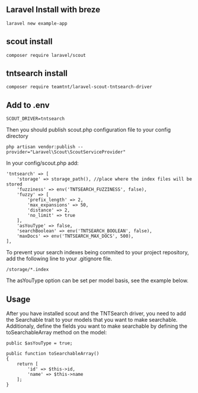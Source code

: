 ## Laravel Install with breze
    laravel new example-app
## scout install
    composer require laravel/scout
## tntsearch install 

    composer require teamtnt/laravel-scout-tntsearch-driver

## Add to .env
    SCOUT_DRIVER=tntsearch

Then you should publish scout.php configuration file to your config directory

    php artisan vendor:publish --provider="Laravel\Scout\ScoutServiceProvider"

In your config/scout.php add:

    'tntsearch' => [
        'storage' => storage_path(), //place where the index files will be stored
        'fuzziness' => env('TNTSEARCH_FUZZINESS', false),
        'fuzzy' => [
            'prefix_length' => 2,
            'max_expansions' => 50,
            'distance' => 2,
            'no_limit' => true
        ],
        'asYouType' => false,
        'searchBoolean' => env('TNTSEARCH_BOOLEAN', false),
        'maxDocs' => env('TNTSEARCH_MAX_DOCS', 500),
    ],


To prevent your search indexes being commited to your project repository, add the following line to your .gitignore file.

    /storage/*.index

The asYouType option can be set per model basis, see the example below.

## Usage

After you have installed scout and the TNTSearch driver, you need to add the Searchable trait to your models that you want to make searchable. Additionaly, define the fields you want to make searchable by defining the toSearchableArray method on the model:


    public $asYouType = true;

    public function toSearchableArray()
    {
        return [
            'id' => $this->id,
            'name' => $this->name
        ];
    }
